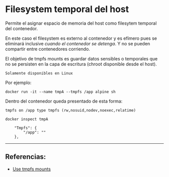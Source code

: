 
# Filesystem temporal del host

Permite el asignar espacio de memoria del host como filesytem temporal del contenedor.

En este caso el filesystem es externo al contenedor y es efímero pues se eliminará inclusive _cuando el contenedor se detenga_. Y no se pueden compartir entre contenedores corriendo.

El objetivo de tmpfs mounts es guardar datos sensibles o temporales que no se persisten en la capa de escritura (chroot disponible desde el host).  

`Solamente disponibles en Linux` 

Por ejemplo:

```
docker run -it --name tmpA --tmpfs /app alpine sh
```

Dentro del contenedor queda presentado de esta forma:

```
tmpfs on /app type tmpfs (rw,nosuid,nodev,noexec,relatime)
```

```
docker inspect tmpA

    "Tmpfs": {
        "/app": ""
    },
```

---

## Referencias:

- [Use tmpfs mounts](https://docs.docker.com/storage/tmpfs/)